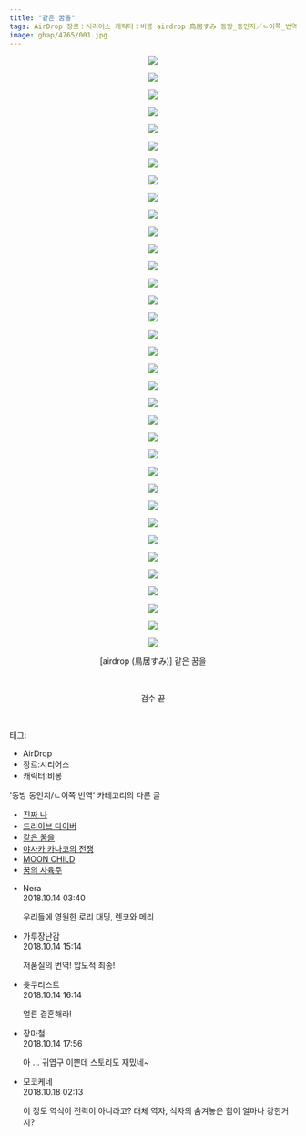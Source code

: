 ```yaml
---
title: "같은 꿈을"
tags: AirDrop 장르：시리어스 캐릭터：비봉 airdrop 鳥居すみ 동방_동인지／ㄴ이쪽_번역
image: ghap/4765/001.jpg
---
```

<div class="article">
<p style="text-align: center; clear: none; float: none;"><img src="{{ site.nasurl }}/ghap/4765/001.jpg"/></p>
<p style="text-align: center; clear: none; float: none;"><img src="{{ site.nasurl }}/ghap/4765/002.jpg"/></p>
<p style="text-align: center; clear: none; float: none;"><img src="{{ site.nasurl }}/ghap/4765/003.jpg"/></p>
<p style="text-align: center; clear: none; float: none;"><img src="{{ site.nasurl }}/ghap/4765/004.jpg"/></p>
<p style="text-align: center; clear: none; float: none;"><img src="{{ site.nasurl }}/ghap/4765/005.jpg"/></p>
<p style="text-align: center; clear: none; float: none;"><img src="{{ site.nasurl }}/ghap/4765/006.jpg"/></p>
<p style="text-align: center; clear: none; float: none;"><img src="{{ site.nasurl }}/ghap/4765/007.jpg"/></p>
<p style="text-align: center; clear: none; float: none;"><img src="{{ site.nasurl }}/ghap/4765/008.jpg"/></p>
<p style="text-align: center; clear: none; float: none;"><img src="{{ site.nasurl }}/ghap/4765/009.jpg"/></p>
<p style="text-align: center; clear: none; float: none;"><img src="{{ site.nasurl }}/ghap/4765/010.jpg"/></p>
<p style="text-align: center; clear: none; float: none;"><img src="{{ site.nasurl }}/ghap/4765/011.jpg"/></p>
<p style="text-align: center; clear: none; float: none;"><img src="{{ site.nasurl }}/ghap/4765/012.jpg"/></p>
<p style="text-align: center; clear: none; float: none;"><img src="{{ site.nasurl }}/ghap/4765/013.jpg"/></p>
<p style="text-align: center; clear: none; float: none;"><img src="{{ site.nasurl }}/ghap/4765/014.jpg"/></p>
<p style="text-align: center; clear: none; float: none;"><img src="{{ site.nasurl }}/ghap/4765/015.jpg"/></p>
<p style="text-align: center; clear: none; float: none;"><img src="{{ site.nasurl }}/ghap/4765/016.jpg"/></p>
<p style="text-align: center; clear: none; float: none;"><img src="{{ site.nasurl }}/ghap/4765/017.jpg"/></p>
<p style="text-align: center; clear: none; float: none;"><img src="{{ site.nasurl }}/ghap/4765/018.jpg"/></p>
<p style="text-align: center; clear: none; float: none;"><img src="{{ site.nasurl }}/ghap/4765/019.jpg"/></p>
<p style="text-align: center; clear: none; float: none;"><img src="{{ site.nasurl }}/ghap/4765/020.jpg"/></p>
<p style="text-align: center; clear: none; float: none;"><img src="{{ site.nasurl }}/ghap/4765/021.jpg"/></p>
<p style="text-align: center; clear: none; float: none;"><img src="{{ site.nasurl }}/ghap/4765/022.jpg"/></p>
<p style="text-align: center; clear: none; float: none;"><img src="{{ site.nasurl }}/ghap/4765/023.jpg"/></p>
<p style="text-align: center; clear: none; float: none;"><img src="{{ site.nasurl }}/ghap/4765/024.jpg"/></p>
<p style="text-align: center; clear: none; float: none;"><img src="{{ site.nasurl }}/ghap/4765/025.jpg"/></p>
<p style="text-align: center; clear: none; float: none;"><img src="{{ site.nasurl }}/ghap/4765/026.jpg"/></p>
<p style="text-align: center; clear: none; float: none;"><img src="{{ site.nasurl }}/ghap/4765/027.jpg"/></p>
<p style="text-align: center; clear: none; float: none;"><img src="{{ site.nasurl }}/ghap/4765/028.jpg"/></p>
<p style="text-align: center; clear: none; float: none;"><img src="{{ site.nasurl }}/ghap/4765/029.jpg"/></p>
<p style="text-align: center; clear: none; float: none;"><img src="{{ site.nasurl }}/ghap/4765/030.jpg"/></p>
<p style="text-align: center; clear: none; float: none;"><img src="{{ site.nasurl }}/ghap/4765/031.jpg"/></p>
<p style="text-align: center; clear: none; float: none;"><img src="{{ site.nasurl }}/ghap/4765/032.jpg"/></p>
<p style="text-align: center; clear: none; float: none;"><img src="{{ site.nasurl }}/ghap/4765/033.jpg"/></p>
<p style="text-align: center; clear: none; float: none;"><img src="{{ site.nasurl }}/ghap/4765/034.jpg"/></p>
<p style="text-align: center; clear: none; float: none;"><img src="{{ site.nasurl }}/ghap/4765/035.jpg"/></p>
<p style="text-align: center; clear: none; float: none;">[airdrop (鳥居すみ)] 같은 꿈을</p>
<p style="text-align: center; clear: none; float: none;"><br/></p>
<p style="text-align: center; clear: none; float: none;">검수 끝</p>
<p><br/></p>
</div><div class="tagTrail">
<p>태그: </p>
<ul>
<li>AirDrop</li>
<li>장르:시리어스</li>
<li>캐릭터:비봉</li>
</ul>
</div><div class="another">
<p>'동방 동인지/ㄴ이쪽 번역' 카테고리의 다른 글</p>
<ul>
<li><a href="/2018-10-19-ghap_4773">진짜 나</a></li>
<li><a href="/2018-10-15-ghap_4768">드라이브 다이버</a></li>
<li><a href="/2018-10-14-ghap_4765">같은 꿈을</a></li>
<li><a href="/2018-10-10-ghap_4757">야사카 카나코의 전쟁</a></li>
<li><a href="/2018-10-10-ghap_4755">MOON CHILD</a></li>
<li><a href="/2018-10-09-ghap_4751">꿈의 사육주</a></li>
</ul>
</div><div class="cb_module cb_fluid">
<div class="cb_wrt cb_profile">
<div class="comment">
<ul>
<li class="cb_thumb_off" id="comment15354581">
<div class="cb_comment_area">
<div class="cb_info_area">
<div class="cb_section">
<span class="cb_nick_name">Nera</span>
</div>
<div class="cb_section">
<span class="cb_date">2018.10.14 03:40 </span>
</div>
</div>
<div class="cb_dsc_comment">
<p class="cb_dsc">
											우리들에 영원한 로리 대딩, 렌코와 메리
										</p>
</div>
</div></li>
<li class="cb_thumb_off" id="comment15354825">
<div class="cb_comment_area">
<div class="cb_info_area">
<div class="cb_section">
<span class="cb_nick_name">가루장난감</span>
</div>
<div class="cb_section">
<span class="cb_date">2018.10.14 15:14 </span>
</div>
</div>
<div class="cb_dsc_comment">
<p class="cb_dsc">
											저품질의 번역! 압도적 죄송!
										</p>
</div>
</div></li>
<li class="cb_thumb_off" id="comment15354851">
<div class="cb_comment_area">
<div class="cb_info_area">
<div class="cb_section">
<span class="cb_nick_name">윳쿠리스트</span>
</div>
<div class="cb_section">
<span class="cb_date">2018.10.14 16:14 </span>
</div>
</div>
<div class="cb_dsc_comment">
<p class="cb_dsc">
											얼른 결혼해라!
										</p>
</div>
</div></li>
<li class="cb_thumb_off" id="comment15354881">
<div class="cb_comment_area">
<div class="cb_info_area">
<div class="cb_section">
<span class="cb_nick_name">장마철</span>
</div>
<div class="cb_section">
<span class="cb_date">2018.10.14 17:56 </span>
</div>
</div>
<div class="cb_dsc_comment">
<p class="cb_dsc">
											아 ... 귀엽구 이쁜데 스토리도 재밌네~
										</p>
</div>
</div></li>
<li class="cb_thumb_off" id="comment15357483">
<div class="cb_comment_area">
<div class="cb_info_area">
<div class="cb_section">
<span class="cb_nick_name">모코케네</span>
</div>
<div class="cb_section">
<span class="cb_date">2018.10.18 02:13 </span>
</div>
</div>
<div class="cb_dsc_comment">
<p class="cb_dsc">
											이 정도 역식이 전력이 아니라고? 대체 역자, 식자의 숨겨놓은 힘이 얼마나 강한거지?<br/>
</p>
</div>
</div></li>
</ul>
</div>
</div><!-- commentList close -->
</div>